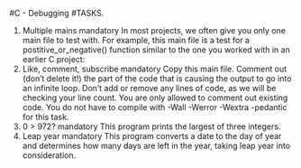 #C - Debugging
#TASKS.
1. Multiple mains mandatory In most projects, we often give you only one main file to test with. For example, this main file is a test for a postitive_or_negative() function similar to the one you worked with in an earlier C project:
2. Like, comment, subscribe mandatory Copy this main file. Comment out (don’t delete it!) the part of the code that is causing the output to go into an infinite loop.
Don’t add or remove any lines of code, as we will be checking your line count. You are only allowed to comment out existing code. You do not have to compile with -Wall -Werror -Wextra -pedantic for this task.
3. 0 > 972? mandatory This program prints the largest of three integers.
4. Leap year mandatory This program converts a date to the day of year and determines how many days are left in the year, taking leap year into consideration.
